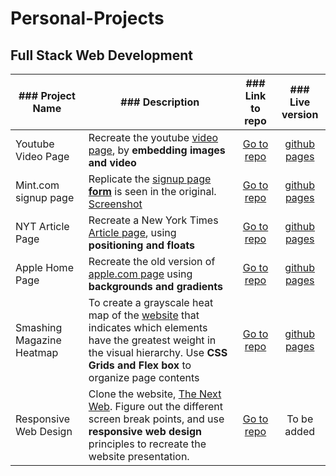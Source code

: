 # Personal-Projects

## Full Stack Web Development

| ### Project Name  | ### Description | ### Link to repo  | ### Live version |
| ------------- | ------------- | :-------------: | :-------------: |
| Youtube Video Page  | Recreate the youtube [video page](https://www.youtube.com/watch?v=V74l_zS1x8E), by **embedding images and video**  | [Go to repo](https://github.com/keshav-c/youtube-page)  | [github pages](https://keshav-c.github.io/youtube-page/)  |
| Mint.com signup page  | Replicate the [signup page **form**](https://wwws.mint.com/login.event?task=S) is seen in the original. [Screenshot](./images/mint.png) | [Go to repo](https://github.com/keshav-c/mint-signup)  | [github pages](https://keshav-c.github.io/mint-signup/index.html)  |
| NYT Article Page | Recreate a New York Times [Article page](https://www.nytimes.com/2014/03/18/science/space/detection-of-waves-in-space-buttresses-landmark-theory-of-big-bang.html?_r=0), using **positioning and floats** | [Go to repo](https://github.com/keshav-c/nytimes) | [github pages](https://keshav-c.github.io/nytimes/index.html) |
| Apple Home Page | Recreate the old version of [apple.com page](https://web.archive.org/web/20140301004610/http://www.apple.com/) using **backgrounds and gradients** | [Go to repo](https://github.com/keshav-c/apple-page) | [github pages](https://keshav-c.github.io/apple-page/index.html) |
| Smashing Magazine Heatmap | To create a grayscale heat map of the [website](http://smashingmagazine.com/) that indicates which elements have the greatest weight in the visual hierarchy. Use **CSS Grids and Flex box** to organize page contents | [Go to repo](https://github.com/keshav-c/smashing-mag) | [github pages](https://keshav-c.github.io/smashing-mag/index.html) | 
| Responsive Web Design | Clone the website, [The Next Web](http://smashingmagazine.com/). Figure out the different screen break points, and use **responsive web design** principles to recreate the website presentation. | [Go to repo](https://github.com/mosesogwo/thenextweb-clone) | To be added |
